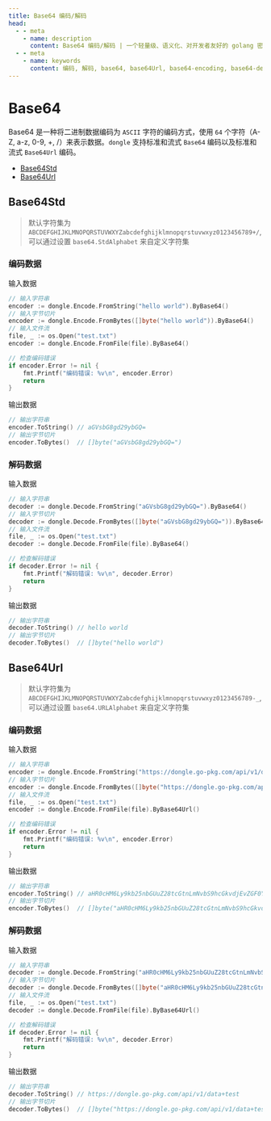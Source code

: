```yaml
---
title: Base64 编码/解码
head:
  - - meta
    - name: description
      content: Base64 编码/解码 | 一个轻量级、语义化、对开发者友好的 golang 密码库
  - - meta
    - name: keywords
      content: 编码, 解码, base64, base64Url, base64-encoding, base64-decoding, base64Url-encoding, base64Url-decoding
---
```


# Base64

Base64 是一种将二进制数据编码为 `ASCII` 字符的编码方式，使用 `64` 个字符（A-Z, a-z, 0-9, +, /）来表示数据。`dongle` 支持标准和流式 `Base64` 编码以及标准和流式 `Base64Url` 编码。

- [Base64Std](#base64std)
- [Base64Url](#base64url)

## Base64Std
> 默认字符集为 `ABCDEFGHIJKLMNOPQRSTUVWXYZabcdefghijklmnopqrstuvwxyz0123456789+/`,
> 可以通过设置 `base64.StdAlphabet` 来自定义字符集

### 编码数据
输入数据

```go
// 输入字符串
encoder := dongle.Encode.FromString("hello world").ByBase64()
// 输入字节切片
encoder := dongle.Encode.FromBytes([]byte("hello world")).ByBase64()
// 输入文件流
file, _ := os.Open("test.txt")
encoder := dongle.Encode.FromFile(file).ByBase64()

// 检查编码错误
if encoder.Error != nil {
	fmt.Printf("编码错误: %v\n", encoder.Error)
	return
}
```

输出数据

```go
// 输出字符串
encoder.ToString() // aGVsbG8gd29ybGQ=
// 输出字节切片
encoder.ToBytes()  // []byte("aGVsbG8gd29ybGQ=")
```

### 解码数据
输入数据

```go
// 输入字符串
decoder := dongle.Decode.FromString("aGVsbG8gd29ybGQ=").ByBase64()
// 输入字节切片
decoder := dongle.Decode.FromBytes([]byte("aGVsbG8gd29ybGQ=")).ByBase64()
// 输入文件流
file, _ := os.Open("test.txt")
decoder := dongle.Decode.FromFile(file).ByBase64()

// 检查解码错误
if decoder.Error != nil {
	fmt.Printf("解码错误: %v\n", decoder.Error)
	return
}
```

输出数据

```go
// 输出字符串
decoder.ToString() // hello world
// 输出字节切片
decoder.ToBytes()  // []byte("hello world")
```

## Base64Url

> 默认字符集为 `ABCDEFGHIJKLMNOPQRSTUVWXYZabcdefghijklmnopqrstuvwxyz0123456789-_`,
> 可以通过设置 `base64.URLAlphabet` 来自定义字符集

### 编码数据
输入数据

```go
// 输入字符串
encoder := dongle.Encode.FromString("https://dongle.go-pkg.com/api/v1/data+test").ByBase64Url()
// 输入字节切片
encoder := dongle.Encode.FromBytes([]byte("https://dongle.go-pkg.com/api/v1/data+test")).ByBase64Url()
// 输入文件流
file, _ := os.Open("test.txt")
encoder := dongle.Encode.FromFile(file).ByBase64Url()

// 检查编码错误
if encoder.Error != nil {
	fmt.Printf("编码错误: %v\n", encoder.Error)
	return
}
```

输出数据

```go
// 输出字符串
encoder.ToString() // aHR0cHM6Ly9kb25nbGUuZ28tcGtnLmNvbS9hcGkvdjEvZGF0YSt0ZXN0
// 输出字节切片
encoder.ToBytes()  // []byte("aHR0cHM6Ly9kb25nbGUuZ28tcGtnLmNvbS9hcGkvdjEvZGF0YSt0ZXN0")
```

### 解码数据
输入数据

```go
// 输入字符串
decoder := dongle.Decode.FromString("aHR0cHM6Ly9kb25nbGUuZ28tcGtnLmNvbS9hcGkvdjEvZGF0YSt0ZXN0").ByBase64Url()
// 输入字节切片
decoder := dongle.Decode.FromBytes([]byte("aHR0cHM6Ly9kb25nbGUuZ28tcGtnLmNvbS9hcGkvdjEvZGF0YSt0ZXN0")).ByBase64Url()
// 输入文件流
file, _ := os.Open("test.txt")
decoder := dongle.Decode.FromFile(file).ByBase64Url()

// 检查解码错误
if decoder.Error != nil {
	fmt.Printf("解码错误: %v\n", decoder.Error)
	return
}
```

输出数据

```go
// 输出字符串
decoder.ToString() // https://dongle.go-pkg.com/api/v1/data+test
// 输出字节切片
decoder.ToBytes()  // []byte("https://dongle.go-pkg.com/api/v1/data+test")
```


